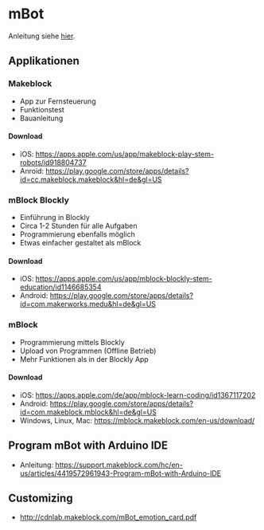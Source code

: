# mBot

Anleitung siehe [hier](mBot-V1.1.pdf).

## Applikationen

### Makeblock

- App zur Fernsteuerung
- Funktionstest
- Bauanleitung

#### Download

- iOS: https://apps.apple.com/us/app/makeblock-play-stem-robots/id918804737
- Anroid: https://play.google.com/store/apps/details?id=cc.makeblock.makeblock&hl=de&gl=US

### mBlock Blockly

- Einführung in Blockly
- Circa 1-2 Stunden für alle Aufgaben
- Programmierung ebenfalls möglich
- Etwas einfacher gestaltet als mBlock

#### Download

- iOS: https://apps.apple.com/us/app/mblock-blockly-stem-education/id1146685354
- Android: https://play.google.com/store/apps/details?id=com.makerworks.medu&hl=de&gl=US

### mBlock

- Programmierung mittels Blockly
- Upload von Programmen (Offline Betrieb)
- Mehr Funktionen als in der Blockly App

#### Download

- iOS: https://apps.apple.com/de/app/mblock-learn-coding/id1367117202
- Android: https://play.google.com/store/apps/details?id=com.makeblock.mblock&hl=de&gl=US
- Windows, Linux, Mac: https://mblock.makeblock.com/en-us/download/

## Program mBot with Arduino IDE

- Anleitung: https://support.makeblock.com/hc/en-us/articles/4419572961943-Program-mBot-with-Arduino-IDE

## Customizing

- http://cdnlab.makeblock.com/mBot_emotion_card.pdf
